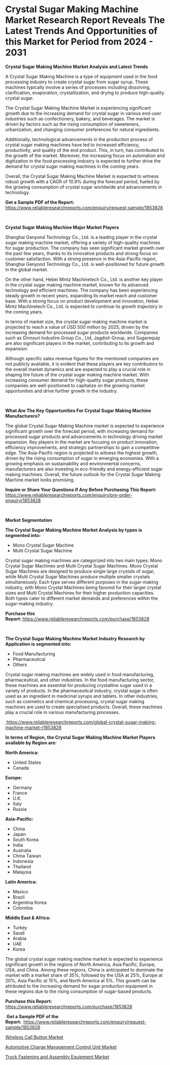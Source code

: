 <p><h1>Crystal Sugar Making Machine Market Research Report Reveals The Latest Trends And Opportunities of this Market for Period from 2024 - 2031</h1></p><p><strong>Crystal Sugar Making Machine Market Analysis and Latest Trends</strong></p>
<p><p>A Crystal Sugar Making Machine is a type of equipment used in the food processing industry to create crystal sugar from sugar syrup. These machines typically involve a series of processes including dissolving, clarification, evaporation, crystallization, and drying to produce high-quality crystal sugar.</p><p>The Crystal Sugar Making Machine Market is experiencing significant growth due to the increasing demand for crystal sugar in various end-user industries such as confectionery, bakery, and beverages. The market is driven by factors such as the rising consumption of sweeteners, urbanization, and changing consumer preferences for natural ingredients.</p><p>Additionally, technological advancements in the production process of crystal sugar making machines have led to increased efficiency, productivity, and quality of the end product. This, in turn, has contributed to the growth of the market. Moreover, the increasing focus on automation and digitization in the food processing industry is expected to further drive the demand for crystal sugar making machines in the coming years.</p><p>Overall, the Crystal Sugar Making Machine Market is expected to witness robust growth with a CAGR of 10.9% during the forecast period, fueled by the growing consumption of crystal sugar worldwide and advancements in technology.</p></p>
<p><strong>Get a Sample PDF of the Report:&nbsp;</strong> <a href="https://www.reliableresearchreports.com/enquiry/request-sample/1853828">https://www.reliableresearchreports.com/enquiry/request-sample/1853828</a></p>
<p>&nbsp;</p>
<p><strong>Crystal Sugar Making Machine Major Market Players</strong></p>
<p><p>Shanghai Genyond Technology Co., Ltd. is a leading player in the crystal sugar making machine market, offering a variety of high-quality machines for sugar production. The company has seen significant market growth over the past few years, thanks to its innovative products and strong focus on customer satisfaction. With a strong presence in the Asia-Pacific region, Shanghai Genyond Technology Co., Ltd. is well-positioned for future growth in the global market.</p><p>On the other hand, Hebei Mintz Machinetech Co., Ltd. is another key player in the crystal sugar making machine market, known for its advanced technology and efficient machines. The company has been experiencing steady growth in recent years, expanding its market reach and customer base. With a strong focus on product development and innovation, Hebei Mintz Machinetech Co., Ltd. is expected to continue its growth trajectory in the coming years.</p><p>In terms of market size, the crystal sugar making machine market is projected to reach a value of USD 500 million by 2025, driven by the increasing demand for processed sugar products worldwide. Companies such as Ginnsuri Industire Group Co., Ltd, Jagdish Group, and Sugarequip are also significant players in the market, contributing to its growth and expansion.</p><p>Although specific sales revenue figures for the mentioned companies are not publicly available, it is evident that these players are key contributors to the overall market dynamics and are expected to play a crucial role in shaping the future of the crystal sugar making machine market. With increasing consumer demand for high-quality sugar products, these companies are well-positioned to capitalize on the growing market opportunities and drive further growth in the industry.</p></p>
<p>&nbsp;</p>
<p><strong>What Are The Key Opportunities For Crystal Sugar Making Machine Manufacturers?</strong></p>
<p><p>The global Crystal Sugar Making Machine market is expected to experience significant growth over the forecast period, with increasing demand for processed sugar products and advancements in technology driving market expansion. Key players in the market are focusing on product innovation, efficiency improvements, and strategic partnerships to gain a competitive edge. The Asia-Pacific region is projected to witness the highest growth, driven by the rising consumption of sugar in emerging economies. With a growing emphasis on sustainability and environmental concerns, manufacturers are also investing in eco-friendly and energy-efficient sugar making machines. Overall, the future outlook for the Crystal Sugar Making Machine market looks promising.</p></p>
<p><strong>Inquire or Share Your Questions If Any Before Purchasing This Report:</strong> <a href="https://www.reliableresearchreports.com/enquiry/pre-order-enquiry/1853828">https://www.reliableresearchreports.com/enquiry/pre-order-enquiry/1853828</a></p>
<p>&nbsp;</p>
<p><strong>Market Segmentation</strong></p>
<p><strong>The Crystal Sugar Making Machine Market Analysis by types is segmented into:</strong></p>
<p><ul><li>Mono Crystal Sugar Machine</li><li>Multi Crystal Sugar Machine</li></ul></p>
<p><p>Crystal sugar making machines are categorized into two main types: Mono Crystal Sugar Machines and Multi Crystal Sugar Machines. Mono Crystal Sugar Machines are designed to produce single large crystals of sugar, while Multi Crystal Sugar Machines produce multiple smaller crystals simultaneously. Each type serves different purposes in the sugar-making industry, with Mono Crystal Machines being favored for their larger crystal sizes and Multi Crystal Machines for their higher production capacities. Both types cater to different market demands and preferences within the sugar-making industry.</p></p>
<p><strong>Purchase this Report:&nbsp;</strong><a href="https://www.reliableresearchreports.com/purchase/1853828">https://www.reliableresearchreports.com/purchase/1853828</a></p>
<p>&nbsp;</p>
<p><strong>The Crystal Sugar Making Machine Market Industry Research by Application is segmented into:</strong></p>
<p><ul><li>Food Manufacturing</li><li>Pharmaceutical</li><li>Others</li></ul></p>
<p><p>Crystal sugar making machines are widely used in food manufacturing, pharmaceutical, and other industries. In the food manufacturing sector, these machines are essential for producing crystalline sugar used in a variety of products. In the pharmaceutical industry, crystal sugar is often used as an ingredient in medicinal syrups and tablets. In other industries, such as cosmetics and chemical processing, crystal sugar making machines are used to create specialized products. Overall, these machines play a crucial role in various manufacturing processes.</p></p>
<p><a href="https://www.reliableresearchreports.com/global-crystal-sugar-making-machine-market-r1853828">&nbsp;https://www.reliableresearchreports.com/global-crystal-sugar-making-machine-market-r1853828</a></p>
<p><strong>In terms of Region, the Crystal Sugar Making Machine Market Players available by Region are:</strong></p>
<p>
    <p> <strong> North America: </strong>
        <ul>
            <li>United States</li>
            <li>Canada</li>
        </ul>
        </p> 
    <p> <strong> Europe: </strong>
        <ul>
            <li>Germany</li>
            <li>France</li>
            <li>U.K.</li>
            <li>Italy</li>
            <li>Russia</li>
        </ul>
        </p> 
    <p> <strong> Asia-Pacific: </strong>
        <ul>
            <li>China</li>
            <li>Japan</li>
            <li>South Korea</li>
            <li>India</li>
            <li>Australia</li>
            <li>China Taiwan</li>
            <li>Indonesia</li>
            <li>Thailand</li>
            <li>Malaysia</li>
        </ul>
        </p> 
    <p> <strong> Latin America: </strong>
        <ul>
            <li>Mexico</li>
            <li>Brazil</li>
            <li>Argentina Korea</li>
            <li>Colombia</li>
        </ul>
        </p> 
    <p> <strong> Middle East & Africa: </strong>
        <ul>
            <li>Turkey</li>
            <li>Saudi</li>
            <li>Arabia</li>
            <li>UAE</li>
            <li>Korea</li>
        </ul>
    </p>
    </p>
<p><p>The global crystal sugar making machine market is expected to experience significant growth in the regions of North America, Asia Pacific, Europe, USA, and China. Among these regions, China is anticipated to dominate the market with a market share of 35%, followed by the USA at 25%, Europe at 20%, Asia Pacific at 15%, and North America at 5%. This growth can be attributed to the increasing demand for sugar production equipment in these regions due to the rising consumption of sugar-based products.</p></p>
<p><strong>Purchase this Report: </strong><a href="https://www.reliableresearchreports.com/purchase/1853828">https://www.reliableresearchreports.com/purchase/1853828</a></p>
<p>&nbsp;<strong>Get a Sample PDF of the Report:&nbsp;&nbsp;</strong><a href="https://www.reliableresearchreports.com/enquiry/request-sample/1853828">https://www.reliableresearchreports.com/enquiry/request-sample/1853828</a></p>
<p><strong></strong></p>
<p><p><a href="https://www.linkedin.com/pulse/wireless-call-button-market-comprehensive-assessment-mchzc">Wireless Call Button Market</a></p><p><a href="https://www.linkedin.com/pulse/automotive-charge-management-control-unit-market-outlook-industry-ux16f">Automotive Charge Management Control Unit Market</a></p><p><a href="https://www.linkedin.com/pulse/truck-fastening-assembly-equipment-market-insight-trends-growth-gxp9c?trackingId=GK5RVCdpElgK18NQYAYaLA%3D%3D">Truck Fastening and Assembly Equipment Market</a></p></p>